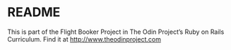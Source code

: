 # README

This is part of the Flight Booker Project in The Odin Project’s Ruby on Rails Curriculum. Find it at http://www.theodinproject.com